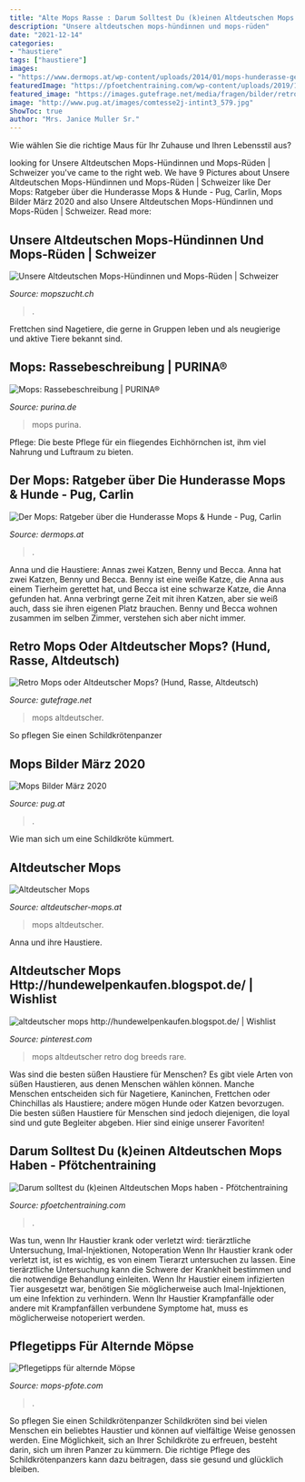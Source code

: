 ```yaml
---
title: "Alte Mops Rasse : Darum Solltest Du (k)einen Altdeutschen Mops Haben"
description: "Unsere altdeutschen mops-hündinnen und mops-rüden"
date: "2021-12-14"
categories:
- "haustiere"
tags: ["haustiere"]
images:
- "https://www.dermops.at/wp-content/uploads/2014/01/mops-hunderasse-geschichte.jpg"
featuredImage: "https://pfoetchentraining.com/wp-content/uploads/2019/11/Mops01.jpg"
featured_image: "https://images.gutefrage.net/media/fragen/bilder/retro-mops-oder-altdeutscher-mops/0_original.png?v=1516209355000"
image: "http://www.pug.at/images/comtesse2j-intint3_579.jpg"
ShowToc: true
author: "Mrs. Janice Muller Sr."
---
```



Wie wählen Sie die richtige Maus für Ihr Zuhause und Ihren Lebensstil aus?

	

		
looking for Unsere Altdeutschen Mops-Hündinnen und Mops-Rüden | Schweizer you've came to the right web. We have 9 Pictures about Unsere Altdeutschen Mops-Hündinnen und Mops-Rüden | Schweizer like Der Mops: Ratgeber über die Hunderasse Mops &amp; Hunde - Pug, Carlin, Mops Bilder März 2020 and also Unsere Altdeutschen Mops-Hündinnen und Mops-Rüden | Schweizer. Read more:
		
    
## Unsere Altdeutschen Mops-Hündinnen Und Mops-Rüden | Schweizer

<img loading=lazy src="https://www.mopszucht.ch/media/1495/020-01-18-at-124231.jpeg?crop=0,0.0000000000000001136868377216,0.013867187499999847,0&amp;cropmode=percentage&amp;format=jpg&amp;quality=80" onerror="this.onerror=null;this.src='https://tse3.mm.bing.net/th?id=OIP.6CPa3QiYoY0qmKPmt3mkRwHaEH&amp;pid=15.1';" alt="Unsere Altdeutschen Mops-Hündinnen und Mops-Rüden | Schweizer">

_Source: mopszucht.ch_

>. 

	

Frettchen sind Nagetiere, die gerne in Gruppen leben und als neugierige und aktive Tiere bekannt sind.

    
## Mops: Rassebeschreibung | PURINA®

<img loading=lazy src="https://www.purina.de/sites/default/files/2021-02/BREED Hero Desktop_0046_pug.jpg" onerror="this.onerror=null;this.src='https://tse1.mm.bing.net/th?id=OIP.0P8NGrsEOoZ5FUplwutIqwHaEK&amp;pid=15.1';" alt="Mops: Rassebeschreibung | PURINA®">

_Source: purina.de_

>mops purina. 

	

Pflege: Die beste Pflege für ein fliegendes Eichhörnchen ist, ihm viel Nahrung und Luftraum zu bieten.

    
## Der Mops: Ratgeber über Die Hunderasse Mops &amp; Hunde - Pug, Carlin

<img loading=lazy src="https://www.dermops.at/wp-content/uploads/2014/01/mops-hunderasse-geschichte.jpg" onerror="this.onerror=null;this.src='https://tse1.mm.bing.net/th?id=OIP.tKCAIGsQc02d3DivWTnlIwHaE8&amp;pid=15.1';" alt="Der Mops: Ratgeber über die Hunderasse Mops &amp; Hunde - Pug, Carlin">

_Source: dermops.at_

>. 

	

Anna und die Haustiere: Annas zwei Katzen, Benny und Becca.
Anna hat zwei Katzen, Benny und Becca. Benny ist eine weiße Katze, die Anna aus einem Tierheim gerettet hat, und Becca ist eine schwarze Katze, die Anna gefunden hat. Anna verbringt gerne Zeit mit ihren Katzen, aber sie weiß auch, dass sie ihren eigenen Platz brauchen. Benny und Becca wohnen zusammen im selben Zimmer, verstehen sich aber nicht immer.

    
## Retro Mops Oder Altdeutscher Mops? (Hund, Rasse, Altdeutsch)

<img loading=lazy src="https://images.gutefrage.net/media/fragen/bilder/retro-mops-oder-altdeutscher-mops/0_original.png?v=1516209355000" onerror="this.onerror=null;this.src='https://tse3.mm.bing.net/th?id=OIP.X9pVwb-lQgzL90QTz88PbgHaHT&amp;pid=15.1';" alt="Retro Mops oder Altdeutscher Mops? (Hund, Rasse, Altdeutsch)">

_Source: gutefrage.net_

>mops altdeutscher. 

	

So pflegen Sie einen Schildkrötenpanzer

    
## Mops Bilder März 2020

<img loading=lazy src="http://www.pug.at/images/comtesse2j-intint3_579.jpg" onerror="this.onerror=null;this.src='https://tse2.mm.bing.net/th?id=OIP.N-ii1pWPzGjfOGRkdVpdlAAAAA&amp;pid=15.1';" alt="Mops Bilder März 2020">

_Source: pug.at_

>. 

	

Wie man sich um eine Schildkröte kümmert.

    
## Altdeutscher Mops

<img loading=lazy src="http://www.altdeutscher-mops.at/mediapool/135/1356986/resources/47618650.JPG" onerror="this.onerror=null;this.src='https://tse4.mm.bing.net/th?id=OIP.HhO8Lb4q0t9kLNiu1x7RKgHaE7&amp;pid=15.1';" alt="Altdeutscher Mops">

_Source: altdeutscher-mops.at_

>mops altdeutscher. 

	

Anna und ihre Haustiere.

    
## Altdeutscher Mops Http://hundewelpenkaufen.blogspot.de/ | Wishlist

<img loading=lazy src="https://s-media-cache-ak0.pinimg.com/originals/77/61/76/7761767c19aa30a031ca33561afa0a19.jpg" onerror="this.onerror=null;this.src='https://tse3.mm.bing.net/th?id=OIP.pUQfkrUUhqCoOB_FV8f8pgHaFp&amp;pid=15.1';" alt="altdeutscher mops http://hundewelpenkaufen.blogspot.de/ | Wishlist">

_Source: pinterest.com_

>mops altdeutscher retro dog breeds rare. 

	

Was sind die besten süßen Haustiere für Menschen?
Es gibt viele Arten von süßen Haustieren, aus denen Menschen wählen können. Manche Menschen entscheiden sich für Nagetiere, Kaninchen, Frettchen oder Chinchillas als Haustiere; andere mögen Hunde oder Katzen bevorzugen. Die besten süßen Haustiere für Menschen sind jedoch diejenigen, die loyal sind und gute Begleiter abgeben. Hier sind einige unserer Favoriten!

    
## Darum Solltest Du (k)einen Altdeutschen Mops Haben - Pfötchentraining

<img loading=lazy src="https://pfoetchentraining.com/wp-content/uploads/2019/11/Mops01.jpg" onerror="this.onerror=null;this.src='https://tse3.mm.bing.net/th?id=OIP.YBW4e7oTLunApjwsWMed8gHaE7&amp;pid=15.1';" alt="Darum solltest du (k)einen Altdeutschen Mops haben - Pfötchentraining">

_Source: pfoetchentraining.com_

>. 

	

Was tun, wenn Ihr Haustier krank oder verletzt wird: tierärztliche Untersuchung, Imal-Injektionen, Notoperation
Wenn Ihr Haustier krank oder verletzt ist, ist es wichtig, es von einem Tierarzt untersuchen zu lassen. Eine tierärztliche Untersuchung kann die Schwere der Krankheit bestimmen und die notwendige Behandlung einleiten. Wenn Ihr Haustier einem infizierten Tier ausgesetzt war, benötigen Sie möglicherweise auch Imal-Injektionen, um eine Infektion zu verhindern. Wenn Ihr Haustier Krampfanfälle oder andere mit Krampfanfällen verbundene Symptome hat, muss es möglicherweise notoperiert werden.

    
## Pflegetipps Für Alternde Möpse

<img loading=lazy src="http://www.mops-pfote.com/wp-content/uploads/2014/10/Mops-alt.jpg" onerror="this.onerror=null;this.src='https://tse4.mm.bing.net/th?id=OIP.HyxQXLUr2a6T5us9ZyQZ9QAAAA&amp;pid=15.1';" alt="Pflegetipps für alternde Möpse">

_Source: mops-pfote.com_

>. 

	

So pflegen Sie einen Schildkrötenpanzer
Schildkröten sind bei vielen Menschen ein beliebtes Haustier und können auf vielfältige Weise genossen werden. Eine Möglichkeit, sich an Ihrer Schildkröte zu erfreuen, besteht darin, sich um ihren Panzer zu kümmern. Die richtige Pflege des Schildkrötenpanzers kann dazu beitragen, dass sie gesund und glücklich bleiben.


